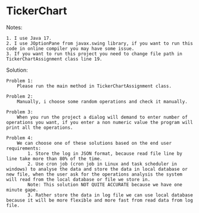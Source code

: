 # TickerChart
 
Notes:

	1. I use Java 17.
	2. I use JOptionPane from javax.swing library, if you want to run this code in online compiler you may have some issue.
	3. If you want to run this project you need to change file path in  TickerChartAssignment class line 19.
	
Solution:
	
	Problem 1:
		Please run the main method in TickerChartAssignment class.
		
	Problem 2:
		Manually, i choose some random operations and check it manually.
		
	Problem 3:
		When you run the project a dialog will demand to enter number of operations you want, if you enter a non numeric value the program will print all the operations.
		
	Problem 4:
		We can choose one of these solutions based on the end user requirements: 
			1. Store the log in JSON format, because read file line by line take more than 80% of the time. 
			2. Use cron job (cron job in Linux and task scheduler in windows) to analyse the data and store the data in local database or new file, when the user ask for the operations analysis the system will read from the local database or file we store in.
			Note: This solution NOT QUITE ACCURATE because we have one minute gape.
			3. Rather store the data in log file we can use local database because it will be more flexible and more fast from read data from log file.
